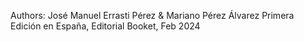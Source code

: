 Authors: José Manuel Errasti Pérez & Mariano Pérez Álvarez
Primera Edición en España, Editorial Booket, Feb 2024